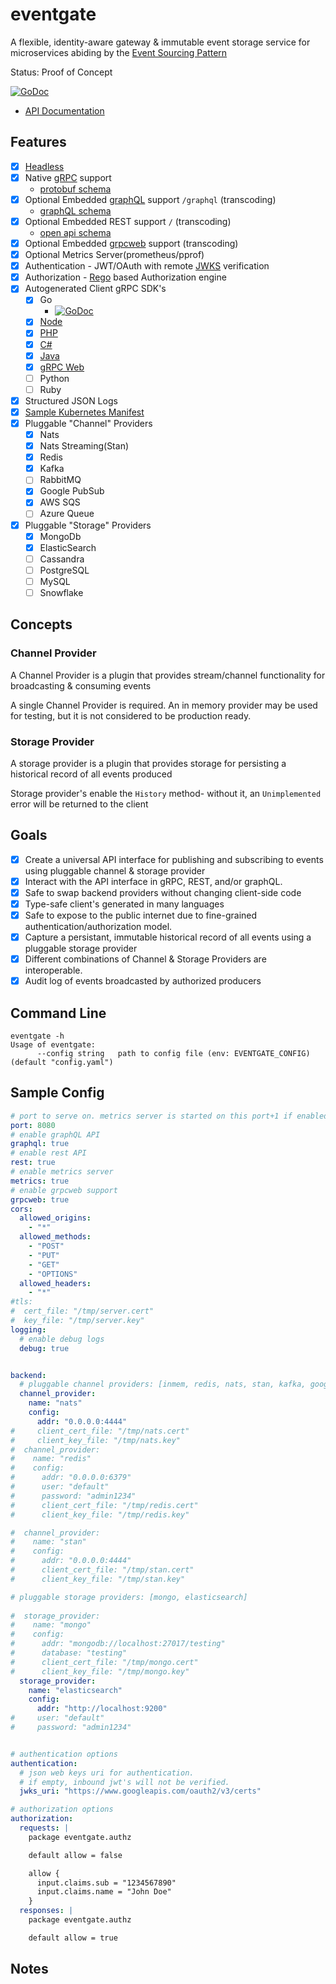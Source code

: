 # eventgate

A flexible, identity-aware gateway & immutable event storage service for microservices abiding by the [Event Sourcing Pattern](https://microservices.io/patterns/data/event-sourcing.html)

Status: Proof of Concept

[![GoDoc](https://godoc.org/github.com/autom8ter/eventgate?status.svg)](https://godoc.org/github.com/autom8ter/eventgate/eventgate-client-go)

- [API Documentation](https://autom8ter.github.io/eventgate/)
                                        
## Features
- [x] [Headless](https://en.wikipedia.org/wiki/Headless_software)
- [x] Native [gRPC](https://grpc.io/) support
    - [protobuf schema](schema.proto)
- [x] Optional Embedded [graphQL](https://graphql.org/) support `/graphql` (transcoding)
    - [graphQL schema](schema.graphql)
- [x] Optional Embedded REST support `/` (transcoding)
    - [open api schema](schema.swagger.json)
- [x] Optional Embedded [grpcweb](https://grpc.io/docs/platforms/web/basics/) support (transcoding)
- [x] Optional Metrics Server(prometheus/pprof)
- [x] Authentication - JWT/OAuth with remote [JWKS](https://auth0.com/docs/tokens/json-web-tokens/json-web-key-sets) verification
- [x] Authorization - [Rego](https://www.openpolicyagent.org/docs/latest/policy-language/) based Authorization engine
- [x] Autogenerated Client gRPC SDK's
    - [x] Go
        - [![GoDoc](https://godoc.org/github.com/autom8ter/eventgate?status.svg)](https://godoc.org/github.com/autom8ter/eventgate/eventgate-client-go)
    - [x] [Node](./gen/grpc/node)
    - [x] [PHP](./gen/grpc/php)
    - [x] [C#](./gen/grpc/csharp)
    - [x] [Java](./gen/grpc/java)
    - [x] [gRPC Web](./gen/grpc/web)
    - [ ] Python
    - [ ] Ruby
- [x] Structured JSON Logs
- [x] [Sample Kubernetes Manifest](k8s.yaml)
- [x] Pluggable "Channel" Providers
    - [x] Nats
    - [x] Nats Streaming(Stan)
    - [x] Redis
    - [x] Kafka
    - [ ] RabbitMQ
    - [x] Google PubSub
    - [x] AWS SQS
    - [ ] Azure Queue
- [x] Pluggable "Storage" Providers
    - [x] MongoDb
    - [x] ElasticSearch
    - [ ] Cassandra
    - [ ] PostgreSQL
    - [ ] MySQL
    - [ ] Snowflake

## Concepts

### Channel Provider

A Channel Provider is a plugin that provides stream/channel functionality for broadcasting & consuming events

A single Channel Provider is required. An in memory provider may be used for testing, but it is not considered to be production ready. 

### Storage Provider

A storage provider is a plugin that provides storage for persisting a historical record of all events produced

Storage provider's enable the `History` method- without it, an `Unimplemented` error will be returned to the client

## Goals

- [x] Create a universal API interface for publishing and subscribing to events using pluggable channel & storage provider
- [x] Interact with the API interface in gRPC, REST, and/or graphQL.
- [x] Safe to swap backend providers without changing client-side code
- [x] Type-safe client's generated in many languages
- [x] Safe to expose to the public internet due to fine-grained authentication/authorization model.
- [x] Capture a persistant, immutable historical record of all events using a pluggable storage provider
- [x] Different combinations of Channel & Storage Providers are interoperable.
- [x] Audit log of events broadcasted by authorized producers

## Command Line

```
eventgate -h
Usage of eventgate:
      --config string   path to config file (env: EVENTGATE_CONFIG) (default "config.yaml")
```

## Sample Config

```yaml
# port to serve on. metrics server is started on this port+1 if enabled
port: 8080
# enable graphQL API
graphql: true
# enable rest API
rest: true
# enable metrics server
metrics: true
# enable grpcweb support
grpcweb: true
cors:
  allowed_origins:
    - "*"
  allowed_methods:
    - "POST"
    - "PUT"
    - "GET"
    - "OPTIONS"
  allowed_headers:
    - "*"
#tls:
#  cert_file: "/tmp/server.cert"
#  key_file: "/tmp/server.key"
logging:
  # enable debug logs
  debug: true


backend:
  # pluggable channel providers: [inmem, redis, nats, stan, kafka, google-pubsub, aws-sqs]
  channel_provider:
    name: "nats"
    config:
      addr: "0.0.0.0:4444"
#     client_cert_file: "/tmp/nats.cert"
#     client_key_file: "/tmp/nats.key"
#  channel_provider:
#    name: "redis"
#    config:
#      addr: "0.0.0.0:6379"
#      user: "default"
#      password: "admin1234"
#      client_cert_file: "/tmp/redis.cert"
#      client_key_file: "/tmp/redis.key"

#  channel_provider:
#    name: "stan"
#    config:
#      addr: "0.0.0.0:4444"
#      client_cert_file: "/tmp/stan.cert"
#      client_key_file: "/tmp/stan.key"

# pluggable storage providers: [mongo, elasticsearch]
  
#  storage_provider:
#    name: "mongo"
#    config:
#      addr: "mongodb://localhost:27017/testing"
#      database: "testing"
#      client_cert_file: "/tmp/mongo.cert"
#      client_key_file: "/tmp/mongo.key"
  storage_provider:
    name: "elasticsearch"
    config:
      addr: "http://localhost:9200"
#     user: "default"
#     password: "admin1234"


# authentication options
authentication:
  # json web keys uri for authentication.
  # if empty, inbound jwt's will not be verified.
  jwks_uri: "https://www.googleapis.com/oauth2/v3/certs"

# authorization options
authorization:
  requests: |
    package eventgate.authz

    default allow = false

    allow {
      input.claims.sub = "1234567890"
      input.claims.name = "John Doe"
    }
  responses: |
    package eventgate.authz

    default allow = true

```

## Notes
